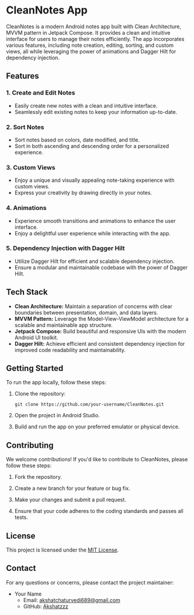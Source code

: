 # CleanNotes App

CleanNotes is a modern Android notes app built with Clean Architecture, MVVM pattern in Jetpack Compose. It provides a clean and intuitive interface for users to manage their notes efficiently. The app incorporates various features, including note creation, editing, sorting, and custom views, all while leveraging the power of animations and Dagger Hilt for dependency injection.

## Features

### 1. Create and Edit Notes
   - Easily create new notes with a clean and intuitive interface.
   - Seamlessly edit existing notes to keep your information up-to-date.

### 2. Sort Notes
   - Sort notes based on colors, date modified, and title.
   - Sort in both ascending and descending order for a personalized experience.

### 3. Custom Views
   - Enjoy a unique and visually appealing note-taking experience with custom views.
   - Express your creativity by drawing directly in your notes.

### 4. Animations
   - Experience smooth transitions and animations to enhance the user interface.
   - Enjoy a delightful user experience while interacting with the app.

### 5. Dependency Injection with Dagger Hilt
   - Utilize Dagger Hilt for efficient and scalable dependency injection.
   - Ensure a modular and maintainable codebase with the power of Dagger Hilt.

## Tech Stack

- **Clean Architecture:** Maintain a separation of concerns with clear boundaries between presentation, domain, and data layers.
- **MVVM Pattern:** Leverage the Model-View-ViewModel architecture for a scalable and maintainable app structure.
- **Jetpack Compose:** Build beautiful and responsive UIs with the modern Android UI toolkit.
- **Dagger Hilt:** Achieve efficient and consistent dependency injection for improved code readability and maintainability.

## Getting Started

To run the app locally, follow these steps:

1. Clone the repository:
   ```
   git clone https://github.com/your-username/CleanNotes.git
   ```

2. Open the project in Android Studio.

3. Build and run the app on your preferred emulator or physical device.

## Contributing

We welcome contributions! If you'd like to contribute to CleanNotes, please follow these steps:

1. Fork the repository.

2. Create a new branch for your feature or bug fix.

3. Make your changes and submit a pull request.

4. Ensure that your code adheres to the coding standards and passes all tests.

## License

This project is licensed under the [MIT License](LICENSE.md).

## Contact

For any questions or concerns, please contact the project maintainer:

- Your Name
  - Email: akshatchaturvedi689@gmail.com
  - GitHub: [Akshatzzz]([https://github.com/your-username](https://github.com/Akshatzzz)https://github.com/Akshatzzz)
